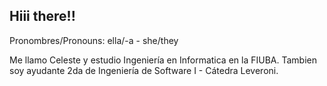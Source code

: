 ## Hiii there!!
<p>Pronombres/Pronouns: ella/-a - she/they</p>
<p>
  Me llamo Celeste y estudio Ingeniería en Informatica en la FIUBA. Tambien soy ayudante 2da de Ingeniería de Software I - Cátedra Leveroni.
</p>

